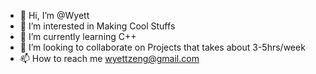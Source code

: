 - 👋 Hi, I’m @Wyett
- 👀 I’m interested in Making Cool Stuffs
- 🌱 I’m currently learning C++
- 💞️ I’m looking to collaborate on Projects that takes about 3-5hrs/week
- 📫 How to reach me wyettzeng@gmail.com

<!---
ProWyett/ProWyett is a ✨ special ✨ repository because its `README.md` (this file) appears on your GitHub profile.
You can click the Preview link to take a look at your changes.
--->
